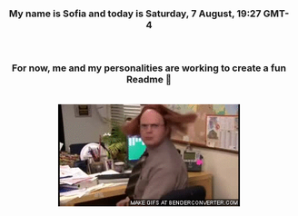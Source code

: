 


<div align="center">
<h3 >My name is Sofia and today is Saturday, 7 August, 19:27 GMT-4</h3><br>
<h3 >For now, me and my personalities are working to create a fun Readme 👋
</h3><br>
<img src='img/dwight.gif' alt='working...'/>
</div>
